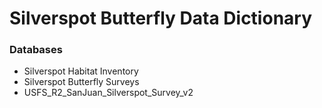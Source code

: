# Silverspot Butterfly Data Dictionary 

### Databases 

- Silverspot Habitat Inventory
- Silverspot Butterfly Surveys
- USFS_R2_SanJuan_Silverspot_Survey_v2